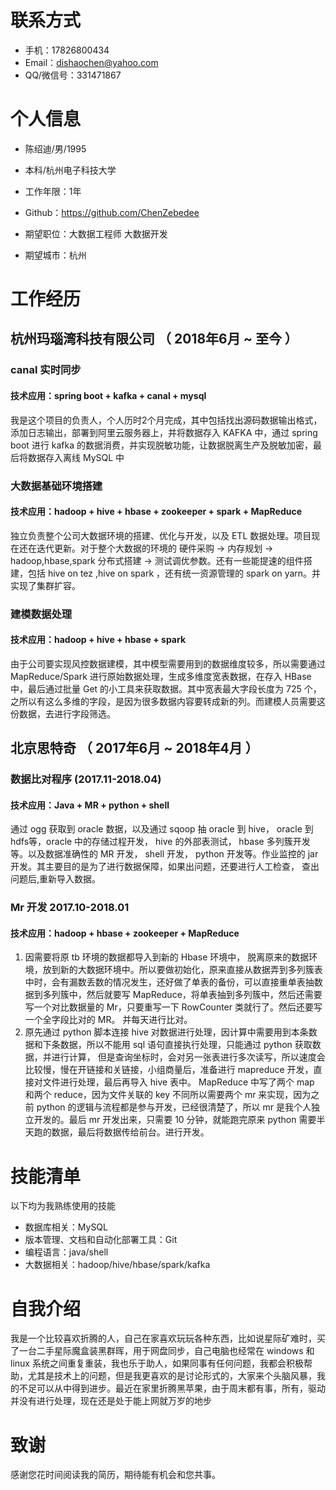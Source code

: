 # 联系方式

- 手机：17826800434
- Email：dishaochen@yahoo.com 
- QQ/微信号：331471867

# 个人信息

 - 陈绍迪/男/1995 
 - 本科/杭州电子科技大学 
 - 工作年限：1年
 - Github：https://github.com/ChenZebedee

 - 期望职位：大数据工程师 大数据开发
 - 期望城市：杭州



# 工作经历

## 杭州玛瑙湾科技有限公司 （ 2018年6月 ~ 至今 ）

### canal 实时同步
#### 技术应用：spring boot +  kafka + canal + mysql
我是这个项目的负责人，个人历时2个月完成，其中包括找出源码数据输出格式，添加日志输出，部署到阿里云服务器上，并将数据存入 KAFKA 中，通过 spring boot 进行 kafka 的数据消费，并实现脱敏功能，让数据脱离生产及脱敏加密，最后将数据存入离线 MySQL 中

### 大数据基础环境搭建
#### 技术应用：hadoop + hive + hbase + zookeeper + spark + MapReduce
独立负责整个公司大数据环境的搭建、优化与开发，以及 ETL 数据处理。项目现在还在迭代更新。对于整个大数据的环境的 硬件采购 -> 内存规划 -> hadoop,hbase,spark 分布式搭建 -> 测试调优参数。还有一些能提速的组件搭建，包括 hive on tez ,hive on spark ，还有统一资源管理的 spark on yarn。并实现了集群扩容。

### 建模数据处理
#### 技术应用：hadoop + hive + hbase + spark
由于公司要实现风控数据建模，其中模型需要用到的数据维度较多，所以需要通过 MapReduce/Spark 进行原始数据处理，生成多维度宽表数据，在存入 HBase 中，最后通过批量 Get 的小工具来获取数据。其中宽表最大字段长度为 725 个，之所以有这么多维的字段，是因为很多数据内容要转成新的列。而建模人员需要这份数据，去进行字段筛选。

  
## 北京思特奇 （ 2017年6月 ~ 2018年4月 ）

### 数据比对程序 (2017.11-2018.04)
#### 技术应用：Java + MR + python + shell
通过 ogg 获取到 oracle 数据，以及通过 sqoop 抽 oracle 到 hive， oracle 到 hdfs等，oracle 中的存储过程开发， hive 的外部表测试， hbase 多列簇开发等。以及数据准确性的 MR 开发， shell 开发， python 开发等。作业监控的 jar 开发。其主要目的是为了进行数据保障，如果出问题，还要进行人工检查， 查出问题后,重新导入数据。    


### Mr 开发 2017.10-2018.01
#### 技术应用：hadoop + hbase + zookeeper + MapReduce
1. 因需要将原 tb 环境的数据都导入到新的 Hbase 环境中， 脱离原来的数据环境，放到新的大数据环境中。所以要做初始化，原来直接从数据弄到多列簇表中时，会有漏数丢数的情况发生，还好做了单表的备份，可以直接重单表抽数据到多列簇中，然后就要写 MapReduce，将单表抽到多列簇中，然后还需要写一个对比数据量的 Mr，只要重写一下 RowCounter 类就行了。然后还要写一个全字段比对的 MR。 并每天进行比对。
2. 原先通过 python 脚本连接 hive 对数据进行处理，因计算中需要用到本条数据和下条数据，所以不能用 sql 语句直接执行处理，只能通过 python 获取数据，并进行计算， 但是查询坐标时，会对另一张表进行多次读写，所以速度会比较慢，慢在开链接和关链接，小组商量后，准备进行 mapreduce 开发，直接对文件进行处理，最后再导入 hive 表中。 MapReduce 中写了两个 map 和两个 reduce，因为文件关联的 key 不同所以需要两个 mr 来实现，因为之前 python 的逻辑与流程都是参与开发，已经很清楚了，所以 mr 是我个人独立开发的。最后 mr 开发出来，只需要 10 分钟，就能跑完原来 python 需要半天跑的数据，最后将数据传给前台。进行开发。 

  
  
# 技能清单
以下均为我熟练使用的技能

- 数据库相关：MySQL
- 版本管理、文档和自动化部署工具：Git
- 编程语言：java/shell
- 大数据相关：hadoop/hive/hbase/spark/kafka 

# 自我介绍
我是一个比较喜欢折腾的人，自己在家喜欢玩玩各种东西，比如说星际矿难时，买了一台二手星际魔盒装黑群晖，用于网盘同步，自己电脑也经常在 windows 和 linux 系统之间重复重装，我也乐于助人，如果同事有任何问题，我都会积极帮助，尤其是技术上的问题，但是我更喜欢的是讨论形式的，大家来个头脑风暴，我的不足可以从中得到进步。最近在家里折腾黑苹果，由于周末都有事，所有，驱动并没有进行处理，现在还是处于能上网就万岁的地步

# 致谢
感谢您花时间阅读我的简历，期待能有机会和您共事。
